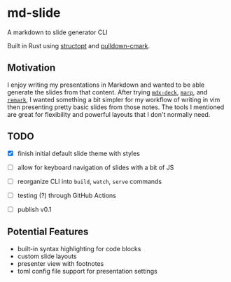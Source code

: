 # md-slide

A markdown to slide generator CLI

Built in Rust using [structopt](https://lib.rs/crates/structopt) and [pulldown-cmark](https://lib.rs/crates/pulldown-cmark).

## Motivation

I enjoy writing my presentations in Markdown and wanted to be able generate the slides from that content. After trying [`mdx-deck`](https://github.com/jxnblk/mdx-deck), [`marp`](https://marp.app), and [`remark`](https://github.com/gnab/remark), I wanted something a bit simpler for my workflow of writing in vim then presenting pretty basic slides from those notes. The tools I mentioned are great for flexibility and powerful layouts that I don't normally need.

## TODO

- [X] finish initial default slide theme with styles
- [ ] allow for keyboard navigation of slides with a bit of JS
- [ ] reorganize CLI into `build`, `watch`, `serve` commands
- [ ] testing (?) through GitHub Actions
- [ ] publish v0.1


## Potential Features

- built-in syntax highlighting for code blocks
- custom slide layouts
- presenter view with footnotes
- toml config file support for presentation settings
